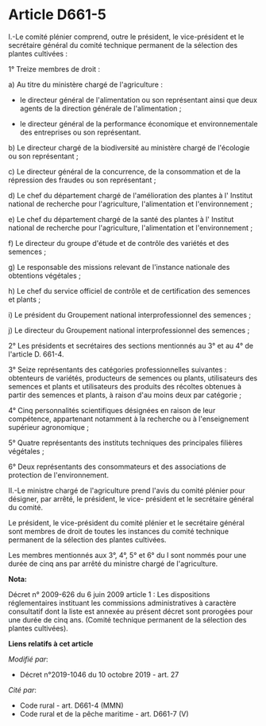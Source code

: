 # Article D661-5

I.-Le comité plénier comprend, outre le président, le vice-président et le secrétaire général du comité technique permanent
de la sélection des plantes cultivées : 

1° Treize membres de droit : 

a) Au titre du ministère chargé de l'agriculture :

- le directeur général de l'alimentation ou son représentant ainsi que deux agents de la direction générale de
l'alimentation ;

- le directeur général de la performance économique et environnementale des entreprises ou son représentant. 

b) Le directeur chargé de la biodiversité au ministère chargé de l'écologie ou son représentant ; 

c) Le directeur général de la concurrence, de la consommation et de la répression des fraudes ou son représentant ; 

d) Le chef du département chargé de l'amélioration des plantes à l'     Institut national de recherche pour l'agriculture,
l'alimentation et l'environnement ; 

e) Le chef du département chargé de la santé des plantes à l'     Institut national de recherche pour l'agriculture,
l'alimentation et l'environnement ; 

f) Le directeur du groupe d'étude et de contrôle des variétés et des semences ; 

g) Le responsable des missions relevant de l'instance nationale des obtentions végétales ; 

h) Le chef du service officiel de contrôle et de certification des semences et plants ; 

i) Le président du Groupement national interprofessionnel des semences ; 

j) Le directeur du Groupement national interprofessionnel des semences ; 

2° Les présidents et secrétaires des sections mentionnés au 3° et au 4° de l'article D. 661-4.

3° Seize représentants des catégories professionnelles suivantes : obtenteurs de variétés, producteurs de semences ou plants,
utilisateurs des semences et plants et utilisateurs des produits des récoltes obtenues à partir des semences et plants, à
raison d'au moins deux par catégorie ; 

4° Cinq personnalités scientifiques désignées en raison de leur compétence, appartenant notamment à la recherche ou à
l'enseignement supérieur agronomique ; 

5° Quatre représentants des instituts techniques des principales filières végétales ; 

6° Deux représentants des consommateurs et des associations de protection de l'environnement. 

II.-Le ministre chargé de l'agriculture prend l'avis du comité plénier pour désigner, par arrêté, le président, le vice-
président et le secrétaire général du comité. 

Le président, le vice-président du comité plénier et le secrétaire général sont membres de droit de toutes les instances du
comité technique permanent de la sélection des plantes cultivées. 

Les membres mentionnés aux 3°, 4°, 5° et 6° du I sont nommés pour une durée de cinq ans par arrêté du ministre chargé de
l'agriculture.

**Nota:**

Décret n° 2009-626 du 6 juin 2009 article 1 : Les dispositions réglementaires instituant les commissions administratives à
caractère consultatif dont la liste est annexée au présent décret sont prorogées pour une durée de cinq ans. (Comité
technique permanent de la sélection des plantes cultivées).

**Liens relatifs à cet article**

_Modifié par_:

  - Décret n°2019-1046 du 10 octobre 2019 - art. 27

_Cité par_:

  - Code rural - art. D661-4 (MMN)
  - Code rural et de la pêche maritime - art. D661-7 (V)
